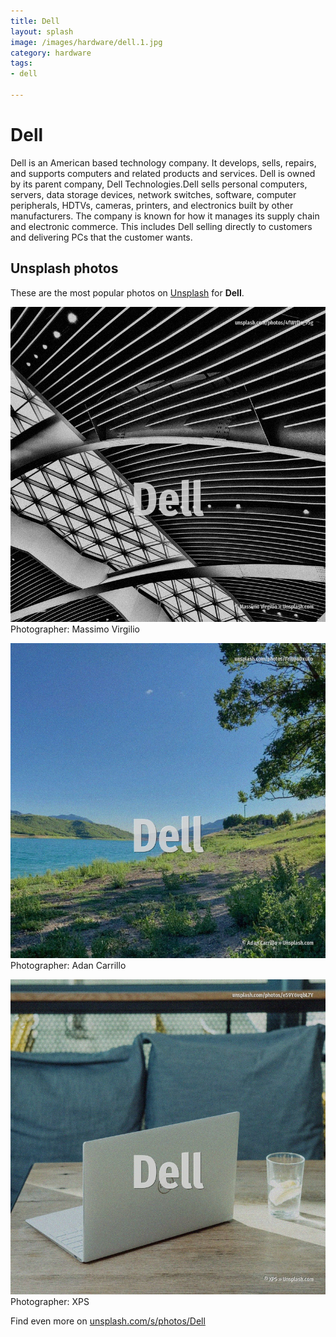 ```yaml
---
title: Dell
layout: splash
image: /images/hardware/dell.1.jpg
category: hardware
tags:
- dell

---
```

# Dell

Dell is an American based technology company. It develops, sells, repairs, and supports computers and related products and services. Dell is owned by its parent company, Dell Technologies.Dell sells personal computers, servers, data  storage devices, network switches, software, computer peripherals, HDTVs, cameras, printers, and  electronics built by other manufacturers. The company is known for how it manages its supply chain and electronic commerce. This includes Dell selling directly to customers and delivering PCs that the customer wants. 

 
## Unsplash photos
These are the most popular photos on [Unsplash](https://unsplash.com) for **Dell**.
 
![Dell](/images/hardware/dell.1.jpg)
Photographer:  Massimo Virgilio
 
![Dell](/images/hardware/dell.2.jpg)
Photographer:  Adan Carrillo
 
![Dell](/images/hardware/dell.3.jpg)
Photographer:  XPS
 
Find even more on [unsplash.com/s/photos/Dell](https://unsplash.com/s/photos/Dell)
 
